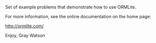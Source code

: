 Set of example problems that demonstrate how to use ORMLite. 

For more information, see the online documentation on the home page:

   http://ormlite.com/

Enjoy,
Gray Watson
